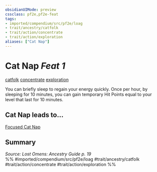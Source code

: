 ```yaml
---
obsidianUIMode: preview
cssclass: pf2e,pf2e-feat
tags:
- imported/compendium/src/pf2e/loag
- trait/ancestry/catfolk
- trait/action/concentrate
- trait/action/exploration
aliases: ["Cat Nap"]
---
```

# Cat Nap  *Feat 1*  
[catfolk](catfolk-b1.md)  [concentrate](concentrate.md)  [exploration](exploration.md)  


You can briefly sleep to regain your energy quickly. Once per hour, by sleeping for 10 minutes, you can gain temporary Hit Points equal to your level that last for 10 minutes.

## Cat Nap leads to...

[Focused Cat Nap](focused-cat-nap-loag.md)

## Summary

*Source: Lost Omens: Ancestry Guide p. 19*  
%% #imported/compendium/src/pf2e/loag #trait/ancestry/catfolk #trait/action/concentrate #trait/action/exploration %%